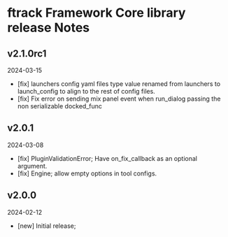 # ftrack Framework Core library release Notes

## v2.1.0rc1
2024-03-15

* [fix] launchers config yaml files type value renamed from launchers to launch_config to align to the rest of config files.
* [fix] Fix error on sending mix panel event when run_dialog passing the non serializable docked_func

## v2.0.1
2024-03-08

* [fix] PluginValidationError; Have on_fix_callback as an optional argument.
* [fix] Engine; allow empty options in tool configs.


## v2.0.0
2024-02-12

* [new] Initial release;
